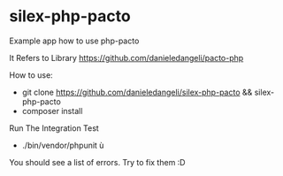 # silex-php-pacto
Example app how to use php-pacto

It Refers to Library https://github.com/danieledangeli/pacto-php

How to use:

*  git clone https://github.com/danieledangeli/silex-php-pacto && silex-php-pacto
*  composer install

Run The Integration Test

*  ./bin/vendor/phpunit ù



You should see a list of errors.
Try to fix them :D

